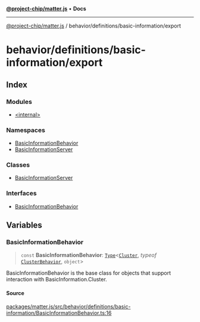 [**@project-chip/matter.js**](../../../../README.md) • **Docs**

***

[@project-chip/matter.js](../../../../modules.md) / behavior/definitions/basic-information/export

# behavior/definitions/basic-information/export

## Index

### Modules

- [\<internal\>](-internal-/README.md)

### Namespaces

- [BasicInformationBehavior](namespaces/BasicInformationBehavior/README.md)
- [BasicInformationServer](namespaces/BasicInformationServer/README.md)

### Classes

- [BasicInformationServer](classes/BasicInformationServer.md)

### Interfaces

- [BasicInformationBehavior](interfaces/BasicInformationBehavior.md)

## Variables

### BasicInformationBehavior

> `const` **BasicInformationBehavior**: [`Type`](../../../cluster/export/namespaces/ClusterBehavior/interfaces/Type.md)\<[`Cluster`](../../../../cluster/export/namespaces/BasicInformation/interfaces/Cluster.md), *typeof* [`ClusterBehavior`](../../../cluster/export/namespaces/ClusterBehavior/README.md), `object`\>

BasicInformationBehavior is the base class for objects that support interaction with BasicInformation.Cluster.

#### Source

[packages/matter.js/src/behavior/definitions/basic-information/BasicInformationBehavior.ts:16](https://github.com/project-chip/matter.js/blob/7a8cbb56b87d4ccf34bec5a9a95ab40a1711324f/packages/matter.js/src/behavior/definitions/basic-information/BasicInformationBehavior.ts#L16)
